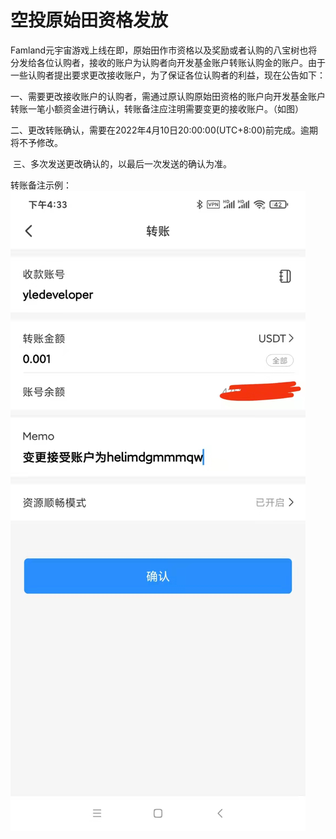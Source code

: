 # 空投原始田资格发放

​      Famland元宇宙游戏上线在即，原始田作市资格以及奖励或者认购的八宝树也将分发给各位认购者，接收的账户为认购者向开发基金账户转账认购金的账户。由于一些认购者提出要求更改接收账户，为了保证各位认购者的利益，现在公告如下：

​     一、需要更改接收账户的认购者，需通过原认购原始田资格的账户向开发基金账户转账一笔小额资金进行确认，转账备注应注明需要变更的接收账户。（如图）

​     二、更改转账确认，需要在2022年4月10日20:00:00(UTC+8:00)前完成。逾期将不予修改。

​     三、多次发送更改确认的，以最后一次发送的确认为准。

转账备注示例：
![lz01.jpg](lz01.jpg)
